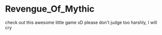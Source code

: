# Revengue_Of_Mythic
check out this awesome little game xD please don't judge too harshly, I will cry
